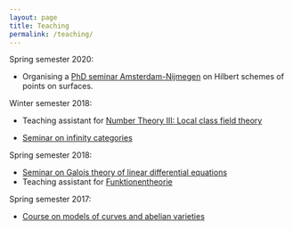 ```yaml
---
layout: page
title: Teaching
permalink: /teaching/
---
```


Spring semester 2020:

* Organising a [PhD seminar Amsterdam-Nijmegen](https://simon-pepin.github.io/teaching/hilbert_SS20.html) on Hilbert schemes of points on surfaces.

Winter semester 2018: 

* Teaching assistant for [Number Theory III: Local class field theory](http://www.mi.fu-berlin.de/en/math/groups/arithmetic_geometry/teaching/numbthe_wise1819.html)

* [Seminar on infinity categories](https://simon-pepin.github.io/teaching/inf_cats_WS18.html)

Spring semester 2018:

* [Seminar on Galois theory of linear differential equations](https://simon-pepin.github.io/teaching/diff_gal_FS18.html)
* Teaching assistant for [Funktionentheorie](http://www.math.fu-berlin.de/altmann/LEHRE/xx18_SS_FT/xx18_SS_FT.html)

Spring semester 2017:

* [Course on models of curves and abelian varieties](https://simon-pepin.github.io/teaching/models_FS17.html)


